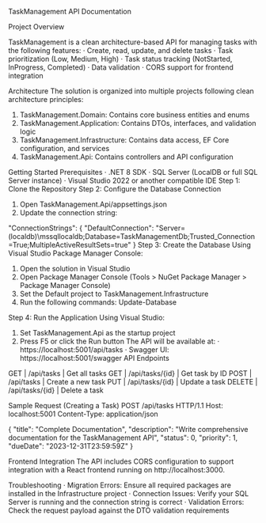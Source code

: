 TaskManagement API Documentation

Project Overview

TaskManagement is a clean architecture-based API for managing tasks with the following features:
·	Create, read, update, and delete tasks
·	Task prioritization (Low, Medium, High)
·	Task status tracking (NotStarted, InProgress, Completed)
·	Data validation
·	CORS support for frontend integration

Architecture
The solution is organized into multiple projects following clean architecture principles:
1.	TaskManagement.Domain: Contains core business entities and enums
2.	TaskManagement.Application: Contains DTOs, interfaces, and validation logic
3.	TaskManagement.Infrastructure: Contains data access, EF Core configuration, and services
4.	TaskManagement.Api: Contains controllers and API configuration

Getting Started
Prerequisites
·	.NET 8 SDK
·	SQL Server (LocalDB or full SQL Server instance)
·	Visual Studio 2022 or another compatible IDE
Step 1: Clone the Repository
Step 2: Configure the Database Connection
1.	Open TaskManagement.Api/appsettings.json
2.	Update the connection string:

"ConnectionStrings": {
  "DefaultConnection": "Server=(localdb)\\mssqllocaldb;Database=TaskManagementDb;Trusted_Connection=True;MultipleActiveResultSets=true"
}
Step 3: Create the Database
Using Visual Studio Package Manager Console:
1.	Open the solution in Visual Studio
2.	Open Package Manager Console (Tools > NuGet Package Manager > Package Manager Console)
3.	Set the Default project to TaskManagement.Infrastructure
4.	Run the following commands:
Update-Database

Step 4: Run the Application
Using Visual Studio:
1.	Set TaskManagement.Api as the startup project
2.	Press F5 or click the Run button
The API will be available at:
·	https://localhost:5001/api/tasks 
·	Swagger UI: https://localhost:5001/swagger
API Endpoints

 GET    | /api/tasks | Get all tasks 
 GET    | /api/tasks/{id} | Get task by ID 
POST   | /api/tasks | Create a new task 
PUT    | /api/tasks/{id} | Update a task 
 DELETE | /api/tasks/{id} | Delete a task 


Sample Request (Creating a Task)
POST /api/tasks HTTP/1.1
Host: localhost:5001
Content-Type: application/json

{
  "title": "Complete Documentation",
  "description": "Write comprehensive documentation for the TaskManagement API",
  "status": 0,
  "priority": 1,
  "dueDate": "2023-12-31T23:59:59Z"
}

Frontend Integration
The API includes CORS configuration to support integration with a React frontend running on http://localhost:3000.

Troubleshooting
·	Migration Errors: Ensure all required packages are installed in the Infrastructure project
·	Connection Issues: Verify your SQL Server is running and the connection string is correct
·	Validation Errors: Check the request payload against the DTO validation requirements

